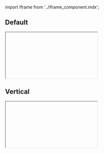 import Iframe from '../iframe_component.mdx';

## Default

<Iframe id='components-tab--default' > </Iframe>

## Vertical

<Iframe id='components-tab--vertical' > </Iframe>
